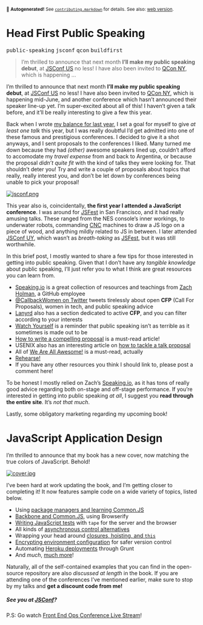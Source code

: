 <sub>&#x1F6A8; <strong>Autogenerated!</strong> See <a href="https://github.com/ponyfoo/articles/tree/noindex/contributing.markdown"><code>contributing.markdown</code></a> for details. See also: <a href="https://ponyfoo.com/articles/head-first-public-speaking">web version</a>.</sub>

<a href="https://ponyfoo.com/articles/head-first-public-speaking"><div></div></a>

<h1>Head First Public Speaking</h1>

<p><kbd>public-speaking</kbd> <kbd>jsconf</kbd> <kbd>qcon</kbd> <kbd>buildfirst</kbd></p>

<blockquote><p>I&#x2019;m thrilled to announce that next month <strong>I&#x2019;ll make my public speaking debut</strong>, at <a href="http://2014.jsconf.us/" target="_blank">JSConf US</a> no less! I have also been invited to <a href="https://qconnewyork.com/" target="_blank">QCon NY</a>, which is happening &#x2026;</p></blockquote>

<div><p>I&#x2019;m thrilled to announce that next month <strong>I&#x2019;ll make my public speaking debut</strong>, at <a href="http://2014.jsconf.us/" target="_blank">JSConf US</a> no less! I have also been invited to <a href="https://qconnewyork.com/" target="_blank">QCon NY</a>, which is happening mid-June, and another conference which hasn&#x2019;t announced their speaker line-up yet. I&#x2019;m super-excited about all of this! I haven&#x2019;t given a talk before, and it&#x2019;ll be really interesting to give a few this year.</p></div>

<div></div>

<div><p>Back when I wrote <a href="https://ponyfoo.com/2014/01/01/a-year-in-review">my balance for last year</a>, I set a goal for myself to give <em>at least one talk</em> this year, but I was really doubtful I&#x2019;d get admitted into one of these famous and prestigious conferences. I decided to give it a shot anyways, and I sent proposals to the conferences I liked. Many turned me down because they had <em>(other)</em> awesome speakers lined up, couldn&#x2019;t afford to accomodate my <em>travel expense</em> from and back to Argentina, or because the proposal <em>didn&#x2019;t quite fit</em> with the kind of talks they were looking for. That shouldn&#x2019;t deter you! Try and write a couple of proposals about topics that really, really interest you, and don&#x2019;t be let down by conferences being unable to pick your proposal!</p> <p><a href="http://2014.jsconf.us/" target="_blank"><img src="https://i.imgur.com/0QsBxLD.png" alt="jsconf.png"></a> <a href="https://qconnewyork.com/" target="_blank"></a></p> <p>This year also is, coincidentally, <strong>the first year I attended a JavaScript conference</strong>. I was around for <a href="http://jsfest.com/" target="_blank">JSFest</a> in San Francisco, and it had really amusing talks. These ranged from the NES console&#x2019;s inner workings, to underwater robots, commanding <a href="http://en.wikipedia.org/wiki/Numerical_control" target="_blank">CNC</a> machines to draw a JS logo on a piece of wood, and anything mildly related to JS in between. I later attended <a href="http://jsconf.uy/" target="_blank">JSConf UY</a>, which wasn&#x2019;t as <em>breath-taking</em> as <a href="http://jsfest.com/" target="_blank">JSFest</a>, but it was still worthwhile.</p></div>

<div><p>In this brief post, I mostly wanted to share a few tips for those interested in getting into public speaking. Given that I don&#x2019;t have any <em>tangible knowledge</em> about public speaking, I&#x2019;ll just refer you to what I think are great resources you can learn from.</p> <ul> <li><a href="http://speaking.io/" target="_blank" aria-label="Because &#x201C;imagine everyone&apos;s naked&#x201D; is terrible advice">Speaking.io</a> is a great collection of resources and teachings from <a href="http://zachholman.com/" target="_blank">Zach Holman</a>, a GitHub employee</li> <li><a href="http://zachholman.com/" target="_blank">@CallbackWomen on Twitter</a> tweets tirelessly about open <strong>CFP</strong> (Call For Proposals), women in tech, and public speaking advice</li> <li><a href="http://weareallaweso.me/for_speakers/how-to-write-a-compelling-proposal.html" target="_blank" aria-label="How to write a compelling proposal">Lanyrd</a> also has a section dedicated to active <strong>CFP</strong>, and you can filter according to your interests</li> <li><a href="http://ladiesintech.com/watch-yourself/" target="_blank" aria-label="Watch Yourself">Watch Yourself</a> is a reminder that public speaking isn&#x2019;t as terrible as it sometimes is made out to be</li> <li><a href="http://weareallaweso.me/for_speakers/how-to-write-a-compelling-proposal.html" target="_blank" aria-label="How to write a compelling proposal">How to write a compelling proposal</a> is a must-read article!</li> <li>USENIX also has an interesting article on <a href="https://www.usenix.org/blog/how-write-talk-proposal" target="_blank" aria-label="How to Write a Talk Proposal">how to tackle a talk proposal</a></li> <li>All of <a href="http://weareallaweso.me/for_speakers/" target="_blank" aria-label="We Are All Awesome">We Are All Awesome!</a> is a must-read, actually</li> <li><a href="https://ponyfoo.com/articles/rehearsal-record-program-output" target="_blank" aria-label="Rehearsal: Record Program Output">Rehearse!</a></li> <li>If you have any other resources you think I should link to, please post a comment here!</li> </ul> <p>To be honest I mostly relied on Zach&#x2019;s <a href="http://speaking.io/" target="_blank" aria-label="Because &#x201C;imagine everyone&apos;s naked&#x201D; is terrible advice">Speaking.io</a>, as it has tons of really good advice regarding both on-stage and off-stage performance. If you&#x2019;re interested in getting into public speaking <em>at all</em>, I suggest you <strong>read through the entire site</strong>. It&#x2019;s <em>not that much</em>.</p> <p>Lastly, some obligatory marketing regarding my upcoming book!</p> <h1 id="javascript-application-design">JavaScript Application Design</h1> <p>I&#x2019;m thrilled to announce that my book has a new cover, now matching the true colors of JavaScript. Behold!</p> <p><a href="https://bevacqua.io/bf" target="_blank" aria-label="JavaScript Application Design: A Build First approach"><img alt="cover.jpg" class="" src="https://www.gravatar.com/avatar/cee019b251cf09f440b4427541e46cb8.png?s=320"></a></p> <p>I&#x2019;ve been hard at work updating the book, and I&#x2019;m getting closer to completing it! It now features sample code on a wide variety of topics, listed below.</p> <ul> <li>Using <a href="https://github.com/bevacqua/buildfirst/tree/master/ch05" target="_blank" aria-label="Chapter 5: Modularity and Dependency Management">package managers and learning Common.JS</a></li> <li><a href="https://github.com/bevacqua/buildfirst/tree/master/ch07" target="_blank" aria-label="Chapter 7: Modular Model View Controller in the Browser">Backbone and Common.JS</a>, using Browserify</li> <li><a href="https://github.com/bevacqua/buildfirst/tree/master/ch08" target="_blank" aria-label="Chapter 8: Testing JavaScript components">Writing JavaScript tests</a> with <code class="md-code md-code-inline">tape</code> for the server and the browser</li> <li>All kinds of <a href="https://github.com/bevacqua/buildfirst/tree/master/ch06" target="_blank" aria-label="Chapter 6: Asynchronous JavaScript">asynchronous control alternatives</a></li> <li>Wrapping your head around <a href="https://github.com/bevacqua/buildfirst/tree/master/ch05" target="_blank" aria-label="Chapter 5: Modularity and Dependency Management">closures, hoisting, and <code class="md-code md-code-inline">this</code></a></li> <li><a href="https://github.com/bevacqua/buildfirst/tree/master/ch03/02_rsa-config-encryption" target="_blank" aria-label="Chapter 3: Environments and the Development Workflow">Encrypting environment configuration</a> for safer version control</li> <li>Automating <a href="https://github.com/buildfirst/heroku-grunt" target="_blank" aria-label="Chapter 4: Release, Deployment, and Monitoring">Heroku deployments</a> through Grunt</li> <li>And <em>much</em>, <a href="https://github.com/bevacqua/buildfirst" target="_blank" aria-label="Code samples and snippets">much more</a>!</li> </ul> <p>Naturally, all of the self-contained examples that you can find in the open-source repository are also <em>discussed at length</em> in the book. If you are attending one of the conferences I&#x2019;ve mentioned earlier, make sure to stop by my talks and <strong>get a discount code from me!</strong></p> <h5 id="see-you-at-jsconf-17">See you at <a href="http://2014.jsconf.us/" target="_blank" aria-label="JSConf US 2014, May 27 - 31">JSConf</a>?</h5> <p>P.S: Go watch <a href="http://www.feopsconf.com/video/" target="_blank" aria-label="Front End Ops Conference 2014 Live Stream">Front End Ops Conference Live Stream</a>!</p></div>
